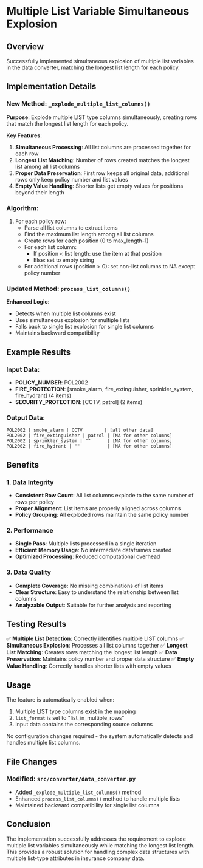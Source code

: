# Multiple List Variable Simultaneous Explosion

## Overview

Successfully implemented simultaneous explosion of multiple list variables in the data converter, matching the longest list length for each policy.

## Implementation Details

### New Method: `_explode_multiple_list_columns()`

**Purpose**: Explode multiple LIST type columns simultaneously, creating rows that match the longest list length for each policy.

**Key Features**:
1. **Simultaneous Processing**: All list columns are processed together for each row
2. **Longest List Matching**: Number of rows created matches the longest list among all list columns
3. **Proper Data Preservation**: First row keeps all original data, additional rows only keep policy number and list values
4. **Empty Value Handling**: Shorter lists get empty values for positions beyond their length

### Algorithm:
1. For each policy row:
   - Parse all list columns to extract items
   - Find the maximum list length among all list columns
   - Create rows for each position (0 to max_length-1)
   - For each list column:
     - If position < list length: use the item at that position
     - Else: set to empty string
   - For additional rows (position > 0): set non-list columns to NA except policy number

### Updated Method: `process_list_columns()`

**Enhanced Logic**:
- Detects when multiple list columns exist
- Uses simultaneous explosion for multiple lists
- Falls back to single list explosion for single list columns
- Maintains backward compatibility

## Example Results

### Input Data:
- **POLICY_NUMBER**: POL2002
- **FIRE_PROTECTION**: [smoke_alarm, fire_extinguisher, sprinkler_system, fire_hydrant] (4 items)
- **SECURITY_PROTECTION**: [CCTV, patrol] (2 items)

### Output Data:
```
POL2002 | smoke_alarm | CCTV        | [all other data]
POL2002 | fire_extinguisher | patrol | [NA for other columns]
POL2002 | sprinkler_system | ""      | [NA for other columns]
POL2002 | fire_hydrant | ""          | [NA for other columns]
```

## Benefits

### 1. Data Integrity
- **Consistent Row Count**: All list columns explode to the same number of rows per policy
- **Proper Alignment**: List items are properly aligned across columns
- **Policy Grouping**: All exploded rows maintain the same policy number

### 2. Performance
- **Single Pass**: Multiple lists processed in a single iteration
- **Efficient Memory Usage**: No intermediate dataframes created
- **Optimized Processing**: Reduced computational overhead

### 3. Data Quality
- **Complete Coverage**: No missing combinations of list items
- **Clear Structure**: Easy to understand the relationship between list columns
- **Analyzable Output**: Suitable for further analysis and reporting

## Testing Results

✅ **Multiple List Detection**: Correctly identifies multiple LIST columns
✅ **Simultaneous Explosion**: Processes all list columns together
✅ **Longest List Matching**: Creates rows matching the longest list length
✅ **Data Preservation**: Maintains policy number and proper data structure
✅ **Empty Value Handling**: Correctly handles shorter lists with empty values

## Usage

The feature is automatically enabled when:
1. Multiple LIST type columns exist in the mapping
2. `list_format` is set to "list_in_multiple_rows"
3. Input data contains the corresponding source columns

No configuration changes required - the system automatically detects and handles multiple list columns.

## File Changes

### Modified: `src/converter/data_converter.py`
- Added `_explode_multiple_list_columns()` method
- Enhanced `process_list_columns()` method to handle multiple lists
- Maintained backward compatibility for single list columns

## Conclusion

The implementation successfully addresses the requirement to explode multiple list variables simultaneously while matching the longest list length. This provides a robust solution for handling complex data structures with multiple list-type attributes in insurance company data.
